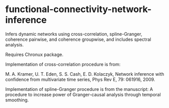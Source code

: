 # functional-connectivity-network-inference
Infers dynamic networks using cross-correlation, spline-Granger, coherence pairwise, and coherence groupwise, and includes spectral analysis.

Requires Chronux package.

Implementation of cross-correlation procedure is from:

M. A. Kramer, U. T. Eden, S. S. Cash, E. D. Kolaczyk, 
Network inference with confidence from multivariate time series,
Phys Rev E, 79: 061916, 2009.

Implementation of spline-Granger procedure is from the manuscript:  A procedure to increase power of Granger-causal analysis through temporal smoothing.
